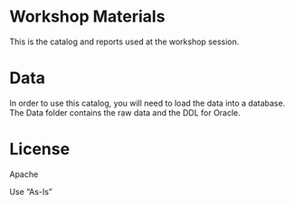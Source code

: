 Workshop Materials
==================

This is the catalog and reports used at the workshop session.

Data
====

In order to use this catalog, you will need to load the data into a database. The Data folder contains the raw data and the DDL for Oracle.

License
=======

Apache

Use “As-Is”
